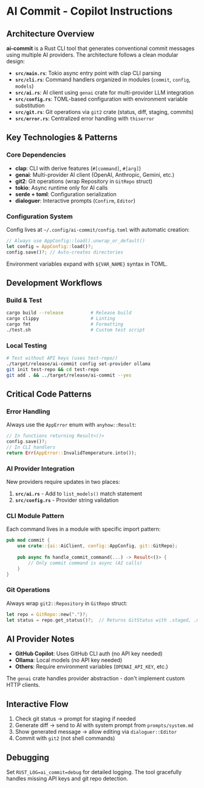 # AI Commit - Copilot Instructions

## Architecture Overview

**ai-commit** is a Rust CLI tool that generates conventional commit messages using multiple AI providers. The architecture follows a clean modular design:

- **`src/main.rs`**: Tokio async entry point with clap CLI parsing
- **`src/cli.rs`**: Command handlers organized in modules (`commit`, `config`, `models`)
- **`src/ai.rs`**: AI client using `genai` crate for multi-provider LLM integration
- **`src/config.rs`**: TOML-based configuration with environment variable substitution
- **`src/git.rs`**: Git operations via `git2` crate (status, diff, staging, commits)
- **`src/error.rs`**: Centralized error handling with `thiserror`

## Key Technologies & Patterns

### Core Dependencies
- **clap**: CLI with derive features (`#[command]`, `#[arg]`)
- **genai**: Multi-provider AI client (OpenAI, Anthropic, Gemini, etc.)
- **git2**: Git operations (wrap Repository in `GitRepo` struct)
- **tokio**: Async runtime only for AI calls
- **serde + toml**: Configuration serialization
- **dialoguer**: Interactive prompts (`Confirm`, `Editor`)

### Configuration System
Config lives at `~/.config/ai-commit/config.toml` with automatic creation:
```rust
// Always use AppConfig::load().unwrap_or_default()
let config = AppConfig::load()?;
config.save()?; // Auto-creates directories
```

Environment variables expand with `${VAR_NAME}` syntax in TOML.

## Development Workflows

### Build & Test
```bash
cargo build --release          # Release build
cargo clippy                   # Linting
cargo fmt                      # Formatting
./test.sh                      # Custom test script
```

### Local Testing
```bash
# Test without API keys (uses test-repo/)
./target/release/ai-commit config set-provider ollama
git init test-repo && cd test-repo
git add . && ../target/release/ai-commit --yes
```

## Critical Code Patterns

### Error Handling
Always use the `AppError` enum with `anyhow::Result`:
```rust
// In functions returning Result<()>
config.save()?;
// In CLI handlers
return Err(AppError::InvalidTemperature.into());
```

### AI Provider Integration
New providers require updates in two places:
1. **`src/ai.rs`** - Add to `list_models()` match statement
2. **`src/config.rs`** - Provider string validation

### CLI Module Pattern
Each command lives in a module with specific import pattern:
```rust
pub mod commit {
    use crate::{ai::AiClient, config::AppConfig, git::GitRepo};
    
    pub async fn handle_commit_command(...) -> Result<()> {
        // Only commit command is async (AI calls)
    }
}
```

### Git Operations
Always wrap `git2::Repository` in `GitRepo` struct:
```rust
let repo = GitRepo::new(".")?;
let status = repo.get_status()?;  // Returns GitStatus with .staged, .modified, .untracked
```

## AI Provider Notes

- **GitHub Copilot**: Uses GitHub CLI auth (no API key needed)
- **Ollama**: Local models (no API key needed) 
- **Others**: Require environment variables (`OPENAI_API_KEY`, etc.)

The `genai` crate handles provider abstraction - don't implement custom HTTP clients.

## Interactive Flow

1. Check git status → prompt for staging if needed
2. Generate diff → send to AI with system prompt from `prompts/system.md`
3. Show generated message → allow editing via `dialoguer::Editor`
4. Commit with `git2` (not shell commands)

## Debugging

Set `RUST_LOG=ai_commit=debug` for detailed logging. The tool gracefully handles missing API keys and git repo detection.
